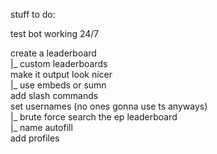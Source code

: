 stuff to do:

test bot working 24/7 <br />

create a leaderboard <br />
|_ custom leaderboards <br />
make it output look nicer <br />
|_ use embeds or sumn <br />
add slash commands <br />
set usernames (no ones gonna use ts anyways) <br />
  |_ brute force search the ep leaderboard <br />
  |_ name autofill <br />
add profiles <br />
